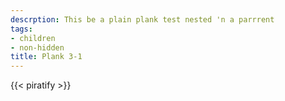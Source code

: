 ```yaml
---
descrption: This be a plain plank test nested 'n a parrrent
tags:
- children
- non-hidden
title: Plank 3-1
---
```

{{< piratify >}}